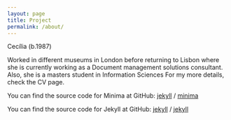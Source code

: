 ```yaml
---
layout: page
title: Project
permalink: /about/
---
```


Cecília (b.1987)

Worked in different museums in London before returning to Lisbon where she is currently working as a Document management solutions consultant.
Also, she is a masters student in Information Sciences
For my more details, check the CV page.

You can find the source code for Minima at GitHub:
[jekyll][jekyll-organization] /
[minima](https://github.com/jekyll/minima)

You can find the source code for Jekyll at GitHub:
[jekyll][jekyll-organization] /
[jekyll](https://github.com/jekyll/jekyll)


[jekyll-organization]: https://github.com/jekyll
